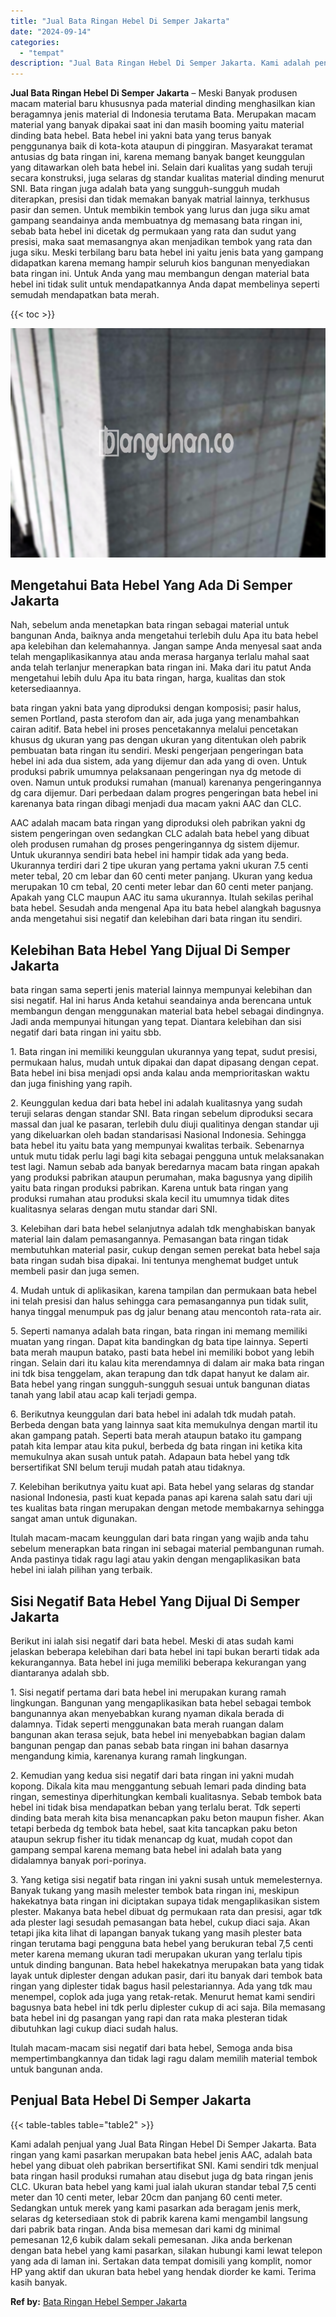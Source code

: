 ```yaml
---
title: "Jual Bata Ringan Hebel Di Semper Jakarta"
date: "2024-09-14"
categories: 
  - "tempat"
description: "Jual Bata Ringan Hebel Di Semper Jakarta. Kami adalah penjual yang Jual Bata Ringan Hebel Di Semper Jakarta. Bata ringan yang kami pasarkan merupakan bata he..."
---
```


**Jual Bata Ringan Hebel Di Semper Jakarta** – Meski Banyak produsen macam material baru khususnya pada material dinding menghasilkan kian beragamnya jenis material di Indonesia terutama Bata. Merupakan macam material yang banyak dipakai saat ini dan masih booming yaitu material dinding bata hebel. Bata hebel ini yakni bata yang terus banyak penggunanya baik di kota-kota ataupun di pinggiran. Masyarakat teramat antusias dg bata ringan ini, karena memang banyak banget keunggulan yang ditawarkan oleh bata hebel ini. Selain dari kualitas yang sudah teruji secara konstruksi, juga selaras dg standar kualitas material dinding menurut SNI. Bata ringan juga adalah bata yang sungguh-sungguh mudah diterapkan, presisi dan tidak memakan banyak matrial lainnya, terkhusus pasir dan semen. Untuk membikin tembok yang lurus dan juga siku amat gampang seandainya anda membuatnya dg memasang bata ringan ini, sebab bata hebel ini dicetak dg permukaan yang rata dan sudut yang presisi, maka saat memasangnya akan menjadikan tembok yang rata dan juga siku. Meski terbilang baru bata hebel ini yaitu jenis bata yang gampang didapatkan karena memang hampir seluruh kios bangunan menyediakan bata ringan ini. Untuk Anda yang mau membangun dengan material bata hebel ini tidak sulit untuk mendapatkannya Anda dapat membelinya seperti semudah mendapatkan bata merah.

{{< toc >}}

![Jual Bata Ringan Hebel Di Semper Jakarta](/images/jual-hebel-murah-14.png)

## Mengetahui Bata Hebel Yang Ada Di Semper Jakarta

Nah, sebelum anda menetapkan bata ringan sebagai material untuk bangunan Anda, baiknya anda mengetahui terlebih dulu Apa itu bata hebel apa kelebihan dan kelemahannya. Jangan sampe Anda menyesal saat anda telah mengaplikasikannya atau anda merasa harganya terlalu mahal saat anda telah terlanjur menerapkan bata ringan ini. Maka dari itu patut Anda mengetahui lebih dulu Apa itu bata ringan, harga, kualitas dan stok ketersediaannya.

bata ringan yakni bata yang diproduksi dengan komposisi; pasir halus, semen Portland, pasta sterofom dan air, ada juga yang menambahkan cairan aditif. Bata hebel ini proses pencetakannya melalui pencetakan khusus dg ukuran yang pas dengan ukuran yang ditentukan oleh pabrik pembuatan bata ringan itu sendiri. Meski pengerjaan pengeringan bata hebel ini ada dua sistem, ada yang dijemur dan ada yang di oven. Untuk produksi pabrik umumnya pelaksanaan pengeringan nya dg metode di oven. Namun untuk produksi rumahan (manual) karenanya pengeringannya dg cara dijemur. Dari perbedaan dalam progres pengeringan bata hebel ini karenanya bata ringan dibagi menjadi dua macam yakni AAC dan CLC.

AAC adalah macam bata ringan yang diproduksi oleh pabrikan yakni dg sistem pengeringan oven sedangkan CLC adalah bata hebel yang dibuat oleh produsen rumahan dg proses pengeringannya dg sistem dijemur. Untuk ukurannya sendiri bata hebel ini hampir tidak ada yang beda. Ukurannya terdiri dari 2 tipe ukuran yang pertama yakni ukuran 7.5 centi meter tebal, 20 cm lebar dan 60 centi meter panjang. Ukuran yang kedua merupakan 10 cm tebal, 20 centi meter lebar dan 60 centi meter panjang. Apakah yang CLC maupun AAC itu sama ukurannya. Itulah sekilas perihal bata hebel. Sesudah anda mengenal Apa itu bata hebel alangkah bagusnya anda mengetahui sisi negatif dan kelebihan dari bata ringan itu sendiri.

## Kelebihan Bata Hebel Yang Dijual Di Semper Jakarta

bata ringan sama seperti jenis material lainnya mempunyai kelebihan dan sisi negatif. Hal ini harus Anda ketahui seandainya anda berencana untuk membangun dengan menggunakan material bata hebel sebagai dindingnya. Jadi anda mempunyai hitungan yang tepat. Diantara kelebihan dan sisi negatif dari bata ringan ini yaitu sbb.

1\. Bata ringan ini memiliki keunggulan ukurannya yang tepat, sudut presisi, permukaan halus, mudah untuk dipakai dan dapat dipasang dengan cepat. Bata hebel ini bisa menjadi opsi anda kalau anda memprioritaskan waktu dan juga finishing yang rapih.

2\. Keunggulan kedua dari bata hebel ini adalah kualitasnya yang sudah teruji selaras dengan standar SNI. Bata ringan sebelum diproduksi secara massal dan jual ke pasaran, terlebih dulu diuji qualitinya dengan standar uji yang dikeluarkan oleh badan standarisasi Nasional Indonesia. Sehingga bata hebel itu yaitu bata yang mempunyai kwalitas terbaik. Sebenarnya untuk mutu tidak perlu lagi bagi kita sebagai pengguna untuk melaksanakan test lagi. Namun sebab ada banyak beredarnya macam bata ringan apakah yang produksi pabrikan ataupun perumahan, maka bagusnya yang dipilih yaitu bata ringan produksi pabrikan. Karena untuk bata ringan yang produksi rumahan atau produksi skala kecil itu umumnya tidak dites kualitasnya selaras dengan mutu standar dari SNI.

3\. Kelebihan dari bata hebel selanjutnya adalah tdk menghabiskan banyak material lain dalam pemasangannya. Pemasangan bata ringan tidak membutuhkan material pasir, cukup dengan semen perekat bata hebel saja bata ringan sudah bisa dipakai. Ini tentunya menghemat budget untuk membeli pasir dan juga semen.

4\. Mudah untuk di aplikasikan, karena tampilan dan permukaan bata hebel ini telah presisi dan halus sehingga cara pemasangannya pun tidak sulit, hanya tinggal menumpuk pas dg jalur benang atau mencontoh rata-rata air.

5\. Seperti namanya adalah bata ringan, bata ringan ini memang memiliki muatan yang ringan. Dapat kita bandingkan dg bata tipe lainnya. Seperti bata merah maupun batako, pasti bata hebel ini memiliki bobot yang lebih ringan. Selain dari itu kalau kita merendamnya di dalam air maka bata ringan ini tdk bisa tenggelam, akan terapung dan tdk dapat hanyut ke dalam air. Bata hebel yang ringan sungguh-sungguh sesuai untuk bangunan diatas tanah yang labil atau acap kali terjadi gempa.

6\. Berikutnya keunggulan dari bata hebel ini adalah tdk mudah patah. Berbeda dengan bata yang lainnya saat kita memukulnya dengan martil itu akan gampang patah. Seperti bata merah ataupun batako itu gampang patah kita lempar atau kita pukul, berbeda dg bata ringan ini ketika kita memukulnya akan susah untuk patah. Adapaun bata hebel yang tdk bersertifikat SNI belum teruji mudah patah atau tidaknya.

7\. Kelebihan berikutnya yaitu kuat api. Bata hebel yang selaras dg standar nasional Indonesia, pasti kuat kepada panas api karena salah satu dari uji tes kualitas bata ringan merupakan dengan metode membakarnya sehingga sangat aman untuk digunakan.

Itulah macam-macam keunggulan dari bata ringan yang wajib anda tahu sebelum menerapkan bata ringan ini sebagai material pembangunan rumah. Anda pastinya tidak ragu lagi atau yakin dengan mengaplikasikan bata hebel ini ialah pilihan yang terbaik.

## Sisi Negatif Bata Hebel Yang Dijual Di Semper Jakarta

Berikut ini ialah sisi negatif dari bata hebel. Meski di atas sudah kami jelaskan beberapa kelebihan dari bata hebel ini tapi bukan berarti tidak ada kekurangannya. Bata hebel ini juga memiliki beberapa kekurangan yang diantaranya adalah sbb.

1\. Sisi negatif pertama dari bata hebel ini merupakan kurang ramah lingkungan. Bangunan yang mengaplikasikan bata hebel sebagai tembok bangunannya akan menyebabkan kurang nyaman dikala berada di dalamnya. Tidak seperti menggunakan bata merah ruangan dalam bangunan akan terasa sejuk, bata hebel ini menyebabkan bagian dalam bangunan pengap dan panas sebab bata ringan ini bahan dasarnya mengandung kimia, karenanya kurang ramah lingkungan.

2\. Kemudian yang kedua sisi negatif dari bata ringan ini yakni mudah kopong. Dikala kita mau menggantung sebuah lemari pada dinding bata ringan, semestinya diperhitungkan kembali kualitasnya. Sebab tembok bata hebel ini tidak bisa mendapatkan beban yang terlalu berat. Tdk seperti dinding bata merah kita bisa menancapkan paku beton maupun fisher. Akan tetapi berbeda dg tembok bata hebel, saat kita tancapkan paku beton ataupun sekrup fisher itu tidak menancap dg kuat, mudah copot dan gampang sempal karena memang bata hebel ini adalah bata yang didalamnya banyak pori-porinya.

3\. Yang ketiga sisi negatif bata ringan ini yakni susah untuk memelesternya. Banyak tukang yang masih melester tembok bata ringan ini, meskipun hakekatnya bata ringan ini diciptakan supaya tidak mengaplikasikan sistem plester. Makanya bata hebel dibuat dg permukaan rata dan presisi, agar tdk ada plester lagi sesudah pemasangan bata hebel, cukup diaci saja. Akan tetapi jika kita lihat di lapangan banyak tukang yang masih plester bata ringan terutama bagi pengguna bata hebel yang berukuran tebal 7,5 centi meter karena memang ukuran tadi merupakan ukuran yang terlalu tipis untuk dinding bangunan. Bata hebel hakekatnya merupakan bata yang tidak layak untuk diplester dengan adukan pasir, dari itu banyak dari tembok bata ringan yang diplester tidak bagus hasil pelestariannya. Ada yang tdk mau menempel, coplok ada juga yang retak-retak. Menurut hemat kami sendiri bagusnya bata hebel ini tdk perlu diplester cukup di aci saja. Bila memasang bata hebel ini dg pasangan yang rapi dan rata maka plesteran tidak dibutuhkan lagi cukup diaci sudah halus.

Itulah macam-macam sisi negatif dari bata hebel, Semoga anda bisa mempertimbangkannya dan tidak lagi ragu dalam memilih material tembok untuk bangunan anda.

## Penjual Bata Hebel Di Semper Jakarta

{{< table-tables table="table2" >}}

Kami adalah penjual yang Jual Bata Ringan Hebel Di Semper Jakarta. Bata ringan yang kami pasarkan merupakan bata hebel jenis AAC, adalah bata hebel yang dibuat oleh pabrikan bersertifikat SNI. Kami sendiri tdk menjual bata ringan hasil produksi rumahan atau disebut juga dg bata ringan jenis CLC. Ukuran bata hebel yang kami jual ialah ukuran standar tebal 7,5 centi meter dan 10 centi meter, lebar 20cm dan panjang 60 centi meter. Sedangkan untuk merek yang kami pasarkan ada beragam jenis merk, selaras dg ketersediaan stok di pabrik karena kami mengambil langsung dari pabrik bata ringan. Anda bisa memesan dari kami dg minimal pemesanan 12,6 kubik dalam sekali pemesanan. Jika anda berkenan dengan bata hebel yang kami pasarkan, silakan hubungi kami lewat telepon yang ada di laman ini. Sertakan data tempat domisili yang komplit, nomor HP yang aktif dan ukuran bata hebel yang hendak diorder ke kami. Terima kasih banyak.

**Ref by:** [Bata Ringan Hebel Semper Jakarta](https://id.wikipedia.org/wiki/Bata)
